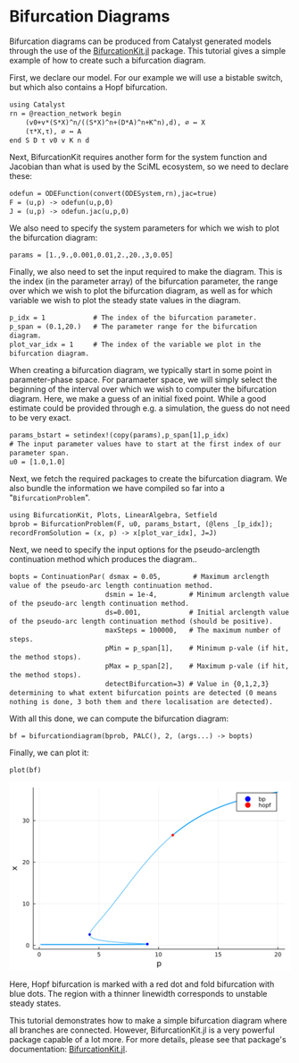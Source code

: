 # Bifurcation Diagrams
Bifurcation diagrams can be produced from Catalyst generated models through the use of the [BifurcationKit.jl](https://github.com/rveltz/BifurcationKit.jl/) package. This tutorial gives a simple example of how to create such a bifurcation diagram. 

First, we declare our model. For our example we will use a bistable switch, but which also contains a Hopf bifurcation.
```@example ex1
using Catalyst
rn = @reaction_network begin
    (v0+v*(S*X)^n/((S*X)^n+(D*A)^n+K^n),d), ∅ ↔ X
    (τ*X,τ), ∅ ↔ A
end S D τ v0 v K n d
```
Next, BifurcationKit requires another form for the system function and Jacobian than what is used by the SciML ecosystem, so we need to declare these:
```@example ex1
odefun = ODEFunction(convert(ODESystem,rn),jac=true)
F = (u,p) -> odefun(u,p,0)      
J = (u,p) -> odefun.jac(u,p,0)
```
We also need to specify the system parameters for which we wish to plot the bifurcation diagram:
```@example ex1
params = [1.,9.,0.001,0.01,2.,20.,3,0.05]
```
Finally, we also need to set the input required to make the diagram. This is the index (in the parameter array) of the bifurcation parameter, the range over which we wish to plot the bifurcation diagram, as well as for which variable we wish to plot the steady state values in the diagram.
```@example ex1
p_idx = 1            # The index of the bifurcation parameter.
p_span = (0.1,20.)   # The parameter range for the bifurcation diagram.
plot_var_idx = 1     # The index of the variable we plot in the bifurcation diagram.
```

When creating a bifurcation diagram, we typically start in some point in parameter-phase space. For paramaeter space, we will simply select the beginning of the interval over which we wish to computer the bifurcation diagram. Here, we make a guess of an initial fixed point. While a good estimate could be provided through e.g. a simulation, the guess do not need to be very exact.
```@example ex1
params_bstart = setindex!(copy(params),p_span[1],p_idx)                               # The input parameter values have to start at the first index of our parameter span.
u0 = [1.0,1.0]
```
Next, we fetch the required packages to create the bifurcation diagram. We also  bundle the information we have compiled so far into a "`BifurcationProblem`".
```@example ex1
using BifurcationKit, Plots, LinearAlgebra, Setfield
bprob = BifurcationProblem(F, u0, params_bstart, (@lens _[p_idx]); recordFromSolution = (x, p) -> x[plot_var_idx], J=J)
```
Next, we need to specify the input options for the pseudo-arclength continuation method which produces the diagram..
```@example ex1
bopts = ContinuationPar( dsmax = 0.05,        # Maximum arclength value of the pseudo-arc length continuation method.
                        dsmin = 1e-4,        # Minimum arclength value of the pseudo-arc length continuation method.
                        ds=0.001,            # Initial arclength value of the pseudo-arc length continuation method (should be positive).
                        maxSteps = 100000,   # The maximum number of steps.
                        pMin = p_span[1],    # Minimum p-vale (if hit, the method stops).
                        pMax = p_span[2],    # Maximum p-vale (if hit, the method stops).
                        detectBifurcation=3) # Value in {0,1,2,3} determining to what extent bifurcation points are detected (0 means nothing is done, 3 both them and there localisation are detected).
```
With all this done, we can compute the bifurcation diagram:
```@example ex1
bf = bifurcationdiagram(bprob, PALC(), 2, (args...) -> bopts)
```
Finally, we can plot it:
```@example ex1
plot(bf)
```
![bifurcation_diagram1](../assets/bifurcation_diagram.svg)

Here, Hopf bifurcation is marked with a red dot and fold bifurcation with blue dots. The region with a thinner linewidth corresponds to unstable steady states. 

This tutorial demonstrates how to make a simple bifurcation diagram where all branches are connected. However, BifurcationKit.jl is a very powerful package capable of a lot more. For more details, please see that package's documentation: [BifurcationKit.jl](https://bifurcationkit.github.io/BifurcationKitDocs.jl/dev/). 

